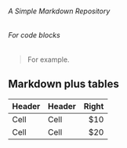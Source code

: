 ###### A Simple Markdown Repository

<h6> For code blocks </h6>

<blockquote>
    <p>For example.</p>
</blockquote>


## Markdown plus tables ##
 
| Header | Header | Right  |
| ------ | ------ | -----: |
|  Cell  |  Cell  |   $10  |
|  Cell  |  Cell  |   $20  |
